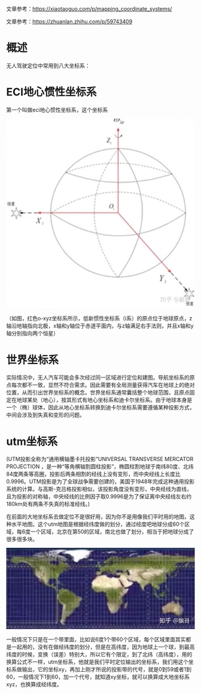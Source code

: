 文章参考：https://xiaotaoguo.com/p/mapping_coordinate_systems/

文章参考：https://zhuanlan.zhihu.com/p/59743409



# 概述

无人驾驶定位中常用到八大坐标系：



# ECI地心惯性坐标系

第一个叫做eci地心惯性坐标系，这个坐标系

![img](images/03.%E6%97%A0%E4%BA%BA%E9%A9%BE%E9%A9%B6%E4%B8%AD%E7%94%A8%E5%88%B0%E7%9A%84%E5%85%AB%E5%A4%A7%E5%9D%90%E6%A0%87%E7%B3%BB/v2-d49b19f97e306394d0af4cb0df505143_1440w.webp)

（如图，红色o-xyz坐标系所示，低新惯性坐标系（i系）的原点位于地球原点，z轴沿地轴指向北极，x轴和y轴位于赤道平面内，与z轴满足右手法则，并且x轴和y轴分别指向两个恒星）









# 世界坐标系

实际情况中，无人汽车可能会多次经过同一区域进行定位和建图。导航坐标系的原点每次都不一致，显然不符合需求。因此需要有全局测量获得汽车在地球上的绝对位置，从而引出世界坐标系的概念。世界坐标系通常囊括整个地球范围，且原点固定在地球某处（地心），按其形式有地心坐标系和迪卡尔坐标系。由于地球本身是一个（椭）球体，因此从地心坐标系转换到迪卡尔坐标系需要遵循某种投影方式，中间会涉及到失真和变形的问题。







# utm坐标系

(UTM投影全称为“通用横轴墨卡托投影”UNIVERSAL TRANSVERSE MERCATOR PROJECTION ，是一种“等角横轴割圆柱投影”，椭圆柱割地球于南纬80度、北纬84度两条等高圈，投影后两条相割的经线上没有变形，而中央经线上长度比0.9996。UTM投影是为了全球战争需要创建的，美国于1948年完成这种通用投影系统的计算。与高斯-克吕格投影相似，该投影角度没有变形，中央经线为直线，且为投影的对称轴，中央经线的比例因子取0.9996是为了保证离中央经线左右约180km处有两条不失真的标准经线。)

在前面的大地坐标系去做定位不是很好用，因为你不是用像我们平时用的地图，这种水平地图。这个utm地图是根据经纬度做的划分，通过经度吧地球分成60个区域，每6度一个区域，北京在第50的区域，南北也做了划分，相当于把地球分成了很多很多块。

![img](images/03.%E6%97%A0%E4%BA%BA%E9%A9%BE%E9%A9%B6%E4%B8%AD%E7%94%A8%E5%88%B0%E7%9A%84%E5%85%AB%E5%A4%A7%E5%9D%90%E6%A0%87%E7%B3%BB/v2-6fe786e299a484504690d9d7c9c4c57a_r.jpg)

一般情况下只是在一个带里面，比如说6度1个带60个区域，每个区域里面其实都是一起用的，没有在做经纬度的划分，但是在高纬度，因为地球上一个球，到最高纬度的时候，变换（误差）特别大，所以它有个限定，到了北纬（高纬度），用的换算公式不一样，utm坐标系，他就是我们平时定位输出的坐标系，我们用这个坐标系做输出，它的坐标xy，再加上刚才所说的投影带的代号，就是0到59或者1到60，一般情况下1到60，加一个代号，就知道xy坐标，就可以换算成大地坐标系xyz，也换算成经纬度。







